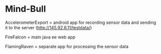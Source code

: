 # Mind-Bull
AccelerometerExport = android app for recording sensor data and sending it to the server (http://145.92.6.11/testdata/)

FireFalcon = main java ee web app

FlamingRaven = separate app for processing the sensor data
